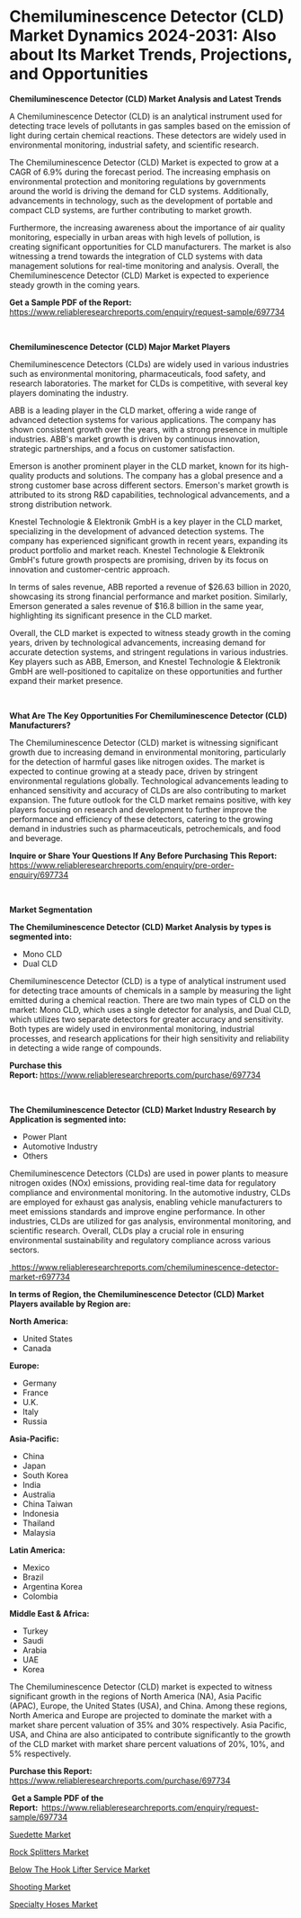 <p><h1>Chemiluminescence Detector (CLD) Market Dynamics 2024-2031: Also about Its Market Trends, Projections, and Opportunities</h1></p><p><strong>Chemiluminescence Detector (CLD) Market Analysis and Latest Trends</strong></p>
<p><p>A Chemiluminescence Detector (CLD) is an analytical instrument used for detecting trace levels of pollutants in gas samples based on the emission of light during certain chemical reactions. These detectors are widely used in environmental monitoring, industrial safety, and scientific research.</p><p>The Chemiluminescence Detector (CLD) Market is expected to grow at a CAGR of 6.9% during the forecast period. The increasing emphasis on environmental protection and monitoring regulations by governments around the world is driving the demand for CLD systems. Additionally, advancements in technology, such as the development of portable and compact CLD systems, are further contributing to market growth.</p><p>Furthermore, the increasing awareness about the importance of air quality monitoring, especially in urban areas with high levels of pollution, is creating significant opportunities for CLD manufacturers. The market is also witnessing a trend towards the integration of CLD systems with data management solutions for real-time monitoring and analysis. Overall, the Chemiluminescence Detector (CLD) Market is expected to experience steady growth in the coming years.</p></p>
<p><strong>Get a Sample PDF of the Report:&nbsp;</strong> <a href="https://www.reliableresearchreports.com/enquiry/request-sample/697734">https://www.reliableresearchreports.com/enquiry/request-sample/697734</a></p>
<p>&nbsp;</p>
<p><strong>Chemiluminescence Detector (CLD) Major Market Players</strong></p>
<p><p>Chemiluminescence Detectors (CLDs) are widely used in various industries such as environmental monitoring, pharmaceuticals, food safety, and research laboratories. The market for CLDs is competitive, with several key players dominating the industry. </p><p>ABB is a leading player in the CLD market, offering a wide range of advanced detection systems for various applications. The company has shown consistent growth over the years, with a strong presence in multiple industries. ABB's market growth is driven by continuous innovation, strategic partnerships, and a focus on customer satisfaction. </p><p>Emerson is another prominent player in the CLD market, known for its high-quality products and solutions. The company has a global presence and a strong customer base across different sectors. Emerson's market growth is attributed to its strong R&D capabilities, technological advancements, and a strong distribution network. </p><p>Knestel Technologie & Elektronik GmbH is a key player in the CLD market, specializing in the development of advanced detection systems. The company has experienced significant growth in recent years, expanding its product portfolio and market reach. Knestel Technologie & Elektronik GmbH's future growth prospects are promising, driven by its focus on innovation and customer-centric approach. </p><p>In terms of sales revenue, ABB reported a revenue of $26.63 billion in 2020, showcasing its strong financial performance and market position. Similarly, Emerson generated a sales revenue of $16.8 billion in the same year, highlighting its significant presence in the CLD market. </p><p>Overall, the CLD market is expected to witness steady growth in the coming years, driven by technological advancements, increasing demand for accurate detection systems, and stringent regulations in various industries. Key players such as ABB, Emerson, and Knestel Technologie & Elektronik GmbH are well-positioned to capitalize on these opportunities and further expand their market presence.</p></p>
<p>&nbsp;</p>
<p><strong>What Are The Key Opportunities For Chemiluminescence Detector (CLD) Manufacturers?</strong></p>
<p><p>The Chemiluminescence Detector (CLD) market is witnessing significant growth due to increasing demand in environmental monitoring, particularly for the detection of harmful gases like nitrogen oxides. The market is expected to continue growing at a steady pace, driven by stringent environmental regulations globally. Technological advancements leading to enhanced sensitivity and accuracy of CLDs are also contributing to market expansion. The future outlook for the CLD market remains positive, with key players focusing on research and development to further improve the performance and efficiency of these detectors, catering to the growing demand in industries such as pharmaceuticals, petrochemicals, and food and beverage.</p></p>
<p><strong>Inquire or Share Your Questions If Any Before Purchasing This Report:</strong> <a href="https://www.reliableresearchreports.com/enquiry/pre-order-enquiry/697734">https://www.reliableresearchreports.com/enquiry/pre-order-enquiry/697734</a></p>
<p>&nbsp;</p>
<p><strong>Market Segmentation</strong></p>
<p><strong>The Chemiluminescence Detector (CLD) Market Analysis by types is segmented into:</strong></p>
<p><ul><li>Mono CLD</li><li>Dual CLD</li></ul></p>
<p><p>Chemiluminescence Detector (CLD) is a type of analytical instrument used for detecting trace amounts of chemicals in a sample by measuring the light emitted during a chemical reaction. There are two main types of CLD on the market: Mono CLD, which uses a single detector for analysis, and Dual CLD, which utilizes two separate detectors for greater accuracy and sensitivity. Both types are widely used in environmental monitoring, industrial processes, and research applications for their high sensitivity and reliability in detecting a wide range of compounds.</p></p>
<p><strong>Purchase this Report:&nbsp;</strong><a href="https://www.reliableresearchreports.com/purchase/697734">https://www.reliableresearchreports.com/purchase/697734</a></p>
<p>&nbsp;</p>
<p><strong>The Chemiluminescence Detector (CLD) Market Industry Research by Application is segmented into:</strong></p>
<p><ul><li>Power Plant</li><li>Automotive Industry</li><li>Others</li></ul></p>
<p><p>Chemiluminescence Detectors (CLDs) are used in power plants to measure nitrogen oxides (NOx) emissions, providing real-time data for regulatory compliance and environmental monitoring. In the automotive industry, CLDs are employed for exhaust gas analysis, enabling vehicle manufacturers to meet emissions standards and improve engine performance. In other industries, CLDs are utilized for gas analysis, environmental monitoring, and scientific research. Overall, CLDs play a crucial role in ensuring environmental sustainability and regulatory compliance across various sectors.</p></p>
<p><a href="https://www.reliableresearchreports.com/chemiluminescence-detector-market-r697734">&nbsp;https://www.reliableresearchreports.com/chemiluminescence-detector-market-r697734</a></p>
<p><strong>In terms of Region, the Chemiluminescence Detector (CLD) Market Players available by Region are:</strong></p>
<p>
    <p> <strong> North America: </strong>
        <ul>
            <li>United States</li>
            <li>Canada</li>
        </ul>
        </p> 
    <p> <strong> Europe: </strong>
        <ul>
            <li>Germany</li>
            <li>France</li>
            <li>U.K.</li>
            <li>Italy</li>
            <li>Russia</li>
        </ul>
        </p> 
    <p> <strong> Asia-Pacific: </strong>
        <ul>
            <li>China</li>
            <li>Japan</li>
            <li>South Korea</li>
            <li>India</li>
            <li>Australia</li>
            <li>China Taiwan</li>
            <li>Indonesia</li>
            <li>Thailand</li>
            <li>Malaysia</li>
        </ul>
        </p> 
    <p> <strong> Latin America: </strong>
        <ul>
            <li>Mexico</li>
            <li>Brazil</li>
            <li>Argentina Korea</li>
            <li>Colombia</li>
        </ul>
        </p> 
    <p> <strong> Middle East & Africa: </strong>
        <ul>
            <li>Turkey</li>
            <li>Saudi</li>
            <li>Arabia</li>
            <li>UAE</li>
            <li>Korea</li>
        </ul>
    </p>
    </p>
<p><p>The Chemiluminescence Detector (CLD) market is expected to witness significant growth in the regions of North America (NA), Asia Pacific (APAC), Europe, the United States (USA), and China. Among these regions, North America and Europe are projected to dominate the market with a market share percent valuation of 35% and 30% respectively. Asia Pacific, USA, and China are also anticipated to contribute significantly to the growth of the CLD market with market share percent valuations of 20%, 10%, and 5% respectively.</p></p>
<p><strong>Purchase this Report: </strong><a href="https://www.reliableresearchreports.com/purchase/697734">https://www.reliableresearchreports.com/purchase/697734</a></p>
<p>&nbsp;<strong>Get a Sample PDF of the Report:&nbsp;&nbsp;</strong><a href="https://www.reliableresearchreports.com/enquiry/request-sample/697734">https://www.reliableresearchreports.com/enquiry/request-sample/697734</a></p>
<p><strong></strong></p>
<p><p><a href="https://issuu.com/reportprime-2/docs/suedette-market-size-2030.pptx">Suedette Market</a></p><p><a href="https://www.linkedin.com/pulse/decoding-rock-splitters-market-metrics-share-trends-growth-277mc?trackingId=Qg8JEjR17qHB58%2BFTVtCYA%3D%3D">Rock Splitters Market</a></p><p><a href="https://github.com/edytherolanlouisejk1miz0wig/Market-Research-Report-List-2/blob/main/below-the-hook-lifter-service-market.md">Below The Hook Lifter Service Market</a></p><p><a href="https://www.linkedin.com/pulse/shooting-market-size-reveals-best-marketing-channels-knhgc?trackingId=FJ7dSL0tuYMPEiRly2glCA%3D%3D">Shooting Market</a></p><p><a href="https://issuu.com/reportprime-2/docs/specialty-hoses-market-size-2030.pptx">Specialty Hoses Market</a></p></p>
